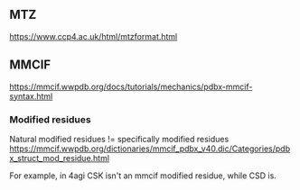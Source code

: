 ## MTZ
https://www.ccp4.ac.uk/html/mtzformat.html

## MMCIF
https://mmcif.wwpdb.org/docs/tutorials/mechanics/pdbx-mmcif-syntax.html

### Modified residues
Natural modified residues != specifically modified residues\
https://mmcif.wwpdb.org/dictionaries/mmcif_pdbx_v40.dic/Categories/pdbx_struct_mod_residue.html

For example, in 4agi CSK isn't an mmcif modified residue, while CSD is.
